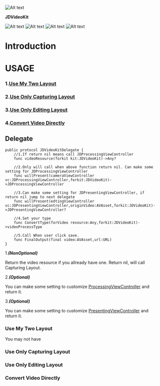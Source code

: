 ![Alt text](https://raw.githubusercontent.com/jamesdouble/JDSwiftHeatMap/master/Readme_img/logo.png?token=AJBUU8PbfD_WRNgAB4UEqbt1vDhm2iS3ks5ZbgTowA%3D%3D)

**JDVideoKit** 

![Alt text](https://img.shields.io/badge/SwiftVersion-3.0+-red.svg?link=http://left&link=http://right)
![Alt text](https://img.shields.io/badge/IOSVersion-9.0+-green.svg)
![Alt text](https://img.shields.io/badge/BuildVersion-1.0.0-green.svg)
![Alt text](https://img.shields.io/badge/Author-JamesDouble-blue.svg?link=http://https://jamesdouble.github.io/index.html&link=http://https://jamesdouble.github.io/index.html)

# Introduction

# USAGE

### 1.[Use My Two Layout](#use-my-two-layout)

### 2.[Use Only Capturing Layout](#use-only-capturing-layout)

### 3.[Use Only Editing Layout](#use-only-editing-layout)

### 4.[Convert Video Directly](#convert-video-directly)

## Delegate

```
public protocol JDVideoKitDelegate {
    //1.If return nil means call JDProcessingViewController
    func videoResource(forkit kit:JDVideoKit)->Any?
    
    //2.Only will call when above function return nil. Can make some setting for JDProcessingViewController
    func willPresent(cameraViewController vc:JDProcessingViewController,forkit:JDVideoKit)->JDProcessingViewController
    
    //3.Can make some setting for JDPresentingViewController, if return nil jump to next delegate
    func willPresent(edtingViewController vc:JDPresentingViewController,originVideo:AVAsset,forkit:JDVideoKit)->JDPresentingViewController?
    
    //4.Set your type
    func ConvertType(forVideo resource:Any,forkit:JDVideoKit)->videoProcessType
    
    //5.Call When user click save.
    func FinalOutput(final video:AVAsset,url:URL)
}

```

1.***(NonOptional)*** 

Return the video resource if you allready have one. 
Return nil, will call Capturing Layout.
	 
2.***(Optional)***

You can make some setting to customize [ProcessingViewController](#convert-video-directly) and return it.

3.***(Optional)***

You can make some setting to customize [PresentingViewController](#convert-video-directly) and return it.




### Use My Two Layout

You may not have 


### Use Only Capturing Layout

### Use Only Editing Layout

### Convert Video Directly
